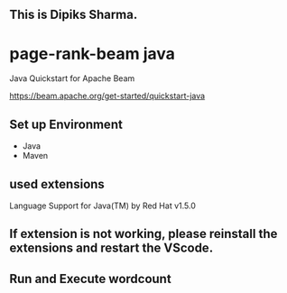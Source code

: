 ## This is  Dipiks Sharma.
# page-rank-beam java

Java Quickstart for Apache Beam

<https://beam.apache.org/get-started/quickstart-java>

## Set up Environment

- Java
- Maven

## used extensions

Language Support for Java(TM) by Red Hat
v1.5.0

## If extension is not working, please reinstall the extensions and restart the VScode.

## Run and Execute wordcount 
```PowerShell

```
